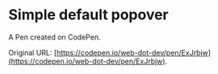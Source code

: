 # Simple default popover

A Pen created on CodePen.

Original URL: [https://codepen.io/web-dot-dev/pen/ExJrbjw](https://codepen.io/web-dot-dev/pen/ExJrbjw).

